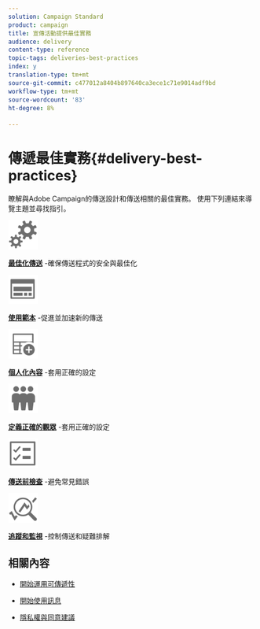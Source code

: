 ```yaml
---
solution: Campaign Standard
product: campaign
title: 宣傳活動提供最佳實務
audience: delivery
content-type: reference
topic-tags: deliveries-best-practices
index: y
translation-type: tm+mt
source-git-commit: c477012a8404b897640ca3ece1c71e9014adf9bd
workflow-type: tm+mt
source-wordcount: '83'
ht-degree: 8%

---
```



# 傳遞最佳實務{#delivery-best-practices}

瞭解與Adobe Campaign的傳送設計和傳送相關的最佳實務。 使用下列連結來導覽主題並尋找指引。

<img src="assets/do-not-localize/optimize.svg"  width="60px">

**[最佳化傳送](optimize-delivery.md)** -確保傳送程式的安全與最佳化

<img src="assets/do-not-localize/design.svg"  width="60px">

**[使用範本](use-templates.md)** -促進並加速新的傳送

<img src="assets/do-not-localize/custom.svg"  width="60px">

**[個人化內容](optimize-delivery.md)** -套用正確的設定

<img src="assets/do-not-localize/profiles.svg"  width="60px">

**[定義正確的觀眾](define-the-right-audience.md)** -套用正確的設定

<img src="assets/do-not-localize/start.svg"  width="60px">

**[傳送前檢查](check-before-sending.md)** -避免常見錯誤

<img src="assets/do-not-localize/troubleshoot.svg"  width="60px">

**[追蹤和監視](track-and-monitor.md)** -控制傳送和疑難排解

## 相關內容

* [開始運用可傳遞性](../../sending/using/about-deliverability.md)

* [開始使用訊息](../../channels/using/get-started-communication-channels.md)

* [隱私權與同意建議](../../start/using/privacy.md)
